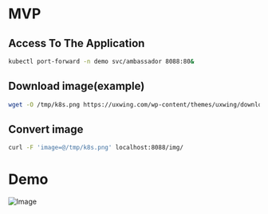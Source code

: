 # MVP
## Access To The Application
```sh
kubectl port-forward -n demo svc/ambassador 8088:80&
```
## Download image(example)
```sh
wget -O /tmp/k8s.png https://uxwing.com/wp-content/themes/uxwing/download/brands-and-social-media/kubernetes-icon.png
```
## Convert image
```sh
curl -F 'image=@/tmp/k8s.png' localhost:8088/img/
```
# Demo
![Image](./app.gif)